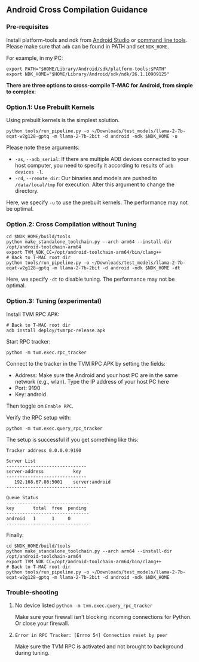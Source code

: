 ## Android Cross Compilation Guidance

### Pre-requisites

Install platform-tools and ndk from [Android Studio](https://developer.android.com/studio) or [command line tools](https://developer.android.com/studio#command-line-tools-only). Please make sure that `adb` can be found in PATH and set `NDK_HOME`.

For example, in my PC:

```
export PATH="$HOME/Library/Android/sdk/platform-tools:$PATH"
export NDK_HOME="$HOME/Library/Android/sdk/ndk/26.1.10909125"
```

**There are three options to cross-compile T-MAC for Android, from simple to complex**:

### Option.1: Use Prebuilt Kernels

Using prebuilt kernels is the simplest solution.

```
python tools/run_pipeline.py -o ~/Downloads/test_models/llama-2-7b-eqat-w2g128-gptq -m llama-2-7b-2bit -d android -ndk $NDK_HOME -u
```

Please note these arguments:
- `-as`, `--adb_serial`: If there are multiple ADB devices connected to your host computer, you need to specify it according to results of `adb devices -l`.
- `-rd`, `--remote_dir`: Our binaries and models are pushed to `/data/local/tmp` for execution. Alter this argument to change the directory.

Here, we specify `-u` to use the prebuilt kernels. The performance may not be optimal.

### Option.2: Cross Compilation without Tuning

```
cd $NDK_HOME/build/tools
python make_standalone_toolchain.py --arch arm64 --install-dir /opt/android-toolchain-arm64
export TVM_NDK_CC=/opt/android-toolchain-arm64/bin/clang++
# Back to T-MAC root dir
python tools/run_pipeline.py -o ~/Downloads/test_models/llama-2-7b-eqat-w2g128-gptq -m llama-2-7b-2bit -d android -ndk $NDK_HOME -dt
```

Here, we specify `-dt` to disable tuning. The performance may not be optimal.

### Option.3: Tuning (experimental)

Install TVM RPC APK:

```
# Back to T-MAC root dir
adb install deploy/tvmrpc-release.apk
```

Start RPC tracker:

```
python -m tvm.exec.rpc_tracker
```

Connect to the tracker in the TVM RPC APK by setting the fields:

- Address: Make sure the Android and your host PC are in the same network (e.g., wlan). Type the IP address of your host PC here
- Port: 9190
- Key: android

Then toggle on `Enable RPC`.

Verify the RPC setup with:
```
python -m tvm.exec.query_rpc_tracker
```

The setup is successful if you get something like this:

```
Tracker address 0.0.0.0:9190

Server List
------------------------------
server-address           key
------------------------------
   192.168.67.86:5001    server:android
------------------------------

Queue Status
-------------------------------
key       total  free  pending
-------------------------------
android   1      1     0      
-------------------------------
```

Finally:

```
cd $NDK_HOME/build/tools
python make_standalone_toolchain.py --arch arm64 --install-dir /opt/android-toolchain-arm64
export TVM_NDK_CC=/opt/android-toolchain-arm64/bin/clang++
# Back to T-MAC root dir
python tools/run_pipeline.py -o ~/Downloads/test_models/llama-2-7b-eqat-w2g128-gptq -m llama-2-7b-2bit -d android -ndk $NDK_HOME
```

### Trouble-shooting

1. No device listed `python -m tvm.exec.query_rpc_tracker`

    Make sure your firewall isn't blocking incoming connections for Python. Or close your firewall.

2. `Error in RPC Tracker: [Errno 54] Connection reset by peer`

    Make sure the TVM RPC is activated and not brought to background during tuning.
